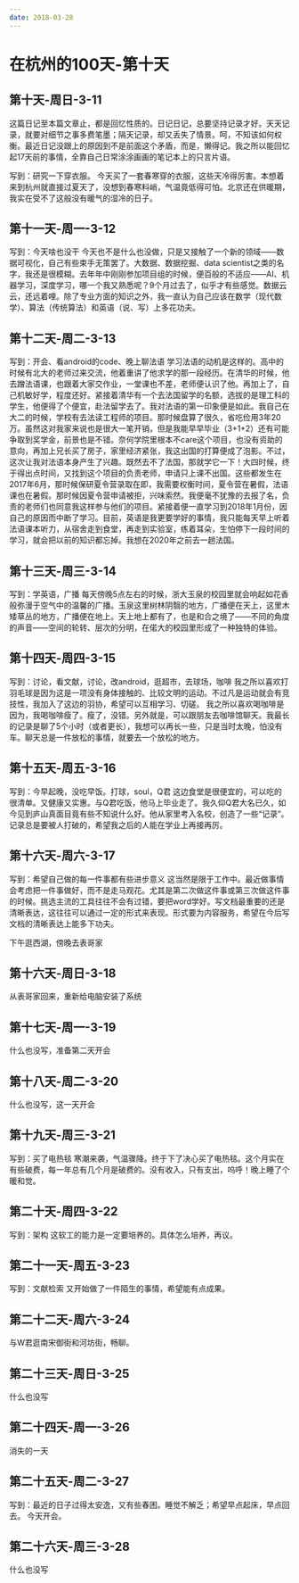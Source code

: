 ```yaml
---
date: 2018-03-28
---
```


# 在杭州的100天-第十天

## 第十天-周日-3-11

这篇日记至本篇文章止，都是回忆性质的。日记日记，总要坚持记录才好。天天记录，就要对细节之事多费笔墨；隔天记录，却又丢失了情景。呵，不知该如何权衡。最近日记没跟上的原因到不是前面这个矛盾，而是，懒得记。我之所以能回忆起17天前的事情，全靠自己日常涂涂画画的笔记本上的只言片语。

写到：研究一下穿衣服。
今天买了一套春寒穿的衣服，这些天冷得厉害。本想着来到杭州就直接过夏天了，没想到春寒料峭，气温竟低得可怕。北京还在供暖期，我实在受不了这般没有暖气的湿冷的日子。

## 第十一天-周一-3-12

写到：今天啥也没干
今天也不是什么也没做，只是又接触了一个新的领域——数据可视化，自己有些束手无策罢了。大数据、数据挖掘、data scientist之类的名字，我还是很模糊。去年年中刚刚参加项目组的时候，便百般的不适应——AI、机器学习，深度学习，哪一个我又熟悉呢？9个月过去了，似乎才有些感觉。数据云云，还远着哩。除了专业方面的知识之外，我一直认为自己应该在数学（现代数学）、算法（传统算法）和英语（说、写）上多花功夫。

## 第十二天-周二-3-13

写到：开会、看android的code、晚上聊法语
学习法语的动机是这样的。高中的时候有北大的老师过来交流，他着重讲了他求学的那一段经历。在清华的时候，他去蹭法语课，也跟着大家交作业，一堂课也不差，老师便认识了他。再加上了，自己机敏好学，程度还好。紧接着清华有一个去法国留学的名额，选拔的是理工科的学生，他便得了个便宜，赴法留学去了。我对法语的第一印象便是如此。我自己在大二的时候，学校有去法读工程师的项目。那时候盘算了很久，省吃俭用3年20万。虽然这对我家来说也是很大一笔开销，但是我能早早毕业（3+1+2）还有可能争取到奖学金，前景也是不错。奈何学院里根本不care这个项目，也没有资助的意向，再加上兄长买了房子，家里经济紧张，我这出国的打算便成了泡影。不过，这次让我对法语本身产生了兴趣。既然去不了法国，那就学它一下！大四时候，终于得出点时间，又找到这个项目的负责老师，申请只上课不出国。这些都发生在2017年6月，那时候保研夏令营录取在即，我需要权衡时间，夏令营在暑假，法语课也在暑假。那时候因夏令营申请被拒，兴味索然。我便毫不犹豫的去报了名，负责的老师们也同意我这样参与他们的项目。紧接着便一直学习到2018年1月份，因自己的原因而中断了学习。目前，英语是我更要学好的事情，我只能每天早上听着法语课本听力，从宿舍走到食堂，再走到实验室，练着耳朵，生怕停下一段时间的学习，就会把以前的知识都忘掉。我想在2020年之前去一趟法国。

## 第十三天-周三-3-14

写到：学英语，广播
每天傍晚5点左右的时候，浙大玉泉的校园里就会响起如花香般弥漫于空气中的温馨的广播。玉泉这里树林阴翳的地方，广播便在天上，这里木矮草丛的地方，广播便在地上。天上地上都有了，也是和合之境了——不同的角度的声音——空间的轮转、层次的分明，在偌大的校园里形成了一种独特的体验。

## 第十四天-周四-3-15

写到：讨论，看文献，讨论，改android，逛超市，去球场，咖啡
我之所以喜欢打羽毛球是因为这是一项没有身体接触的、比较文明的运动。不过凡是运动就会有竞技性，我加入了这边的羽协，希望可以互相学习、切磋。
我之所以喜欢喝咖啡是因为，我喝咖啡瘦了。瘦了，没错。另外就是，可以跟朋友去咖啡馆聊天。我最长的记录是聊了5个小时（或者更长），我想可以再长一些，只是当时太晚，怕没有车。聊天总是一件放松的事情，就要去一个放松的地方。

## 第十五天-周五-3-16

写到：今早起晚，没吃早饭。打球，soul，Q君
这边食堂是很便宜的，可以吃的很清单。又健康又实惠。与Q君吃饭，他马上毕业走了。我久仰Q君大名已久，如今见到庐山真面目竟有些不知说什么好。他从家里考入名校，创造了一些“记录”。记录总是要被人打破的，希望我之后的人能在学业上再接再厉。

## 第十六天-周六-3-17

写到：希望自己做的每一件事都有些进步意义
这当然是限于工作中。最近做事情会考虑把一件事做好，而不是走马观花。尤其是第二次做这件事或第三次做这件事的时候。挑选主流的工具往往不会有过错，要把word学好。写文档最重要的还是清晰表达，这往往可以通过一定的形式来表现。形式要为内容服务，希望在今后写文档的清晰表达上能多下功夫。

下午逛西湖，傍晚去表哥家

## 第十六天-周日-3-18

从表哥家回来，重新给电脑安装了系统

## 第十七天-周一-3-19

什么也没写，准备第二天开会

## 第十八天-周二-3-20

什么也没写，这一天开会

## 第十九天-周三-3-21

写到：买了电热毯
寒潮来袭，气温骤降。终于下了决心买了电热毯。这个月实在有些破费，每一年总有几个月是破费的。没有收入，只有支出，呜呼！晚上睡了个暖和觉。

## 第二十天-周四-3-22

写到：架构
这软工的能力是一定要培养的。具体怎么培养，再议。

## 第二十一天-周五-3-23

写到：文献检索
又开始做了一件陌生的事情，希望能有点成果。

## 第二十二天-周六-3-24

与W君逛南宋御街和河坊街，畅聊。

## 第二十三天-周日-3-25

什么也没写

## 第二十四天-周一-3-26

消失的一天

## 第二十五天-周二-3-27

写到：最近的日子过得太安逸，又有些春困。睡觉不解乏；希望早点起床，早点回去。
今天开会。

## 第二十六天-周三-3-28

什么也没写